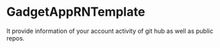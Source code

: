 # GadgetAppRNTemplate
It provide information of your account activity of git hub as well as public repos.

